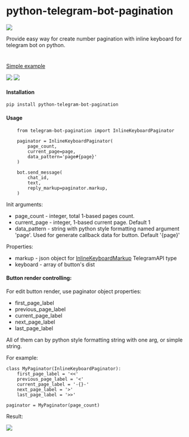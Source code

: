 # python-telegram-bot-pagination

![](https://travis-ci.org/ksinn/pyTelegramBotPagination.svg?branch=master)

Provide easy way for create number pagination with inline keyboard for telegram bot on python.


#

[Simple example](https://github.com/ksinn/pyTelegramBotPagination/blob/master/examples/example.py)

![](https://github.com/ksinn/pyTelegramBotPagination/raw/master/examples/media/3.jpg) ![](https://github.com/ksinn/pyTelegramBotPagination/raw/master/examples/media/f1.jpg)

#### Installation

    pip install python-telegram-bot-pagination

#### Usage
        from telegram-bot-pagination import InlineKeyboardPaginator

        paginator = InlineKeyboardPaginator(
            page_count,
            current_page=page,
            data_pattern='page#{page}'
        )

        bot.send_message(
            chat_id,
            text,
            reply_markup=paginator.markup,
        )


Init arguments:
* page_count - integer, total 1-based pages count.
* current_page - integer, 1-based current page. Default 1
* data_pattern - string with python style formatting named argument 'page'. Used for generate callback data for button. Default '{page}'

Properties:
* markup - json object for [InlineKeyboardMarkup](https://core.telegram.org/bots/api#inlinekeyboardmarkup) TelegramAPI type
* keyboard - array of button's dist 

#### Button render controlling:
For edit button render, use paginator object properties:

* first_page_label
* previous_page_label
* current_page_label
* next_page_label
* last_page_label

All of them can by python style formatting string with one arg, or simple string.

For example:

    class MyPaginator(InlineKeyboardPaginator):
        first_page_label = '<<'
        previous_page_label = '<'
        current_page_label = '-{}-'
        next_page_label = '>'
        last_page_label = '>>'

    paginator = MyPaginator(page_count)

Result:

![](https://github.com/ksinn/pyTelegramBotPagination/raw/master/examples/media/m2.jpg)



